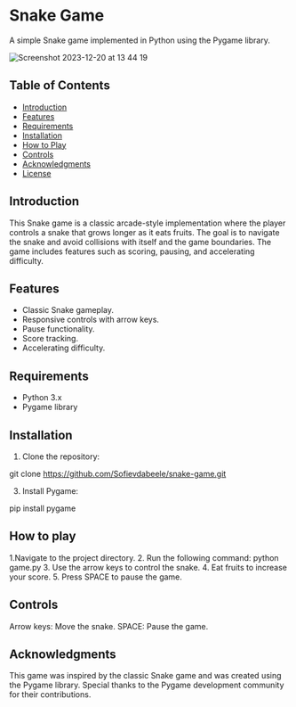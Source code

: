 # Snake Game

A simple Snake game implemented in Python using the Pygame library.

![Screenshot 2023-12-20 at 13 44 19](https://github.com/Sofievdabeele/snake/assets/120273548/087d5c29-97c1-47b9-8665-b1bd62d816bf)

## Table of Contents

- [Introduction](#introduction)
- [Features](#features)
- [Requirements](#requirements)
- [Installation](#installation)
- [How to Play](#how-to-play)
- [Controls](#controls)
- [Acknowledgments](#acknowledgments)
- [License](#license)

## Introduction

This Snake game is a classic arcade-style implementation where the player controls a snake that grows longer as it eats fruits. The goal is to navigate the snake and avoid collisions with itself and the game boundaries. The game includes features such as scoring, pausing, and accelerating difficulty.

## Features

- Classic Snake gameplay.
- Responsive controls with arrow keys.
- Pause functionality.
- Score tracking.
- Accelerating difficulty.

## Requirements

- Python 3.x
- Pygame library

## Installation

1. Clone the repository:

  git clone https://github.com/Sofievdabeele/snake-game.git
  
3. Install Pygame:

  pip install pygame

## How to play

1.Navigate to the project directory.
2. Run the following command:
  python game.py
3. Use the arrow keys to control the snake.
4. Eat fruits to increase your score.
5. Press SPACE to pause the game.

## Controls

Arrow keys: Move the snake.
SPACE: Pause the game.

## Acknowledgments

This game was inspired by the classic Snake game and was created using the Pygame library. Special thanks to the Pygame development community for their contributions.
